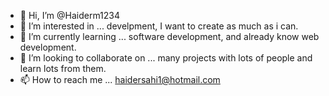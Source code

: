 - 👋 Hi, I’m @Haiderm1234
- 👀 I’m interested in ... develpment, I want to create as much as i can.
- 🌱 I’m currently learning ... software development, and already know web development.
- 💞️ I’m looking to collaborate on ... many projects with lots of people and learn lots from them.
- 📫 How to reach me ... haidersahi1@hotmail.com

<!---
Haiderm1234/Haiderm1234 is a ✨ special ✨ repository because its `README.md` (this file) appears on your GitHub profile.
You can click the Preview link to take a look at your changes.
--->

